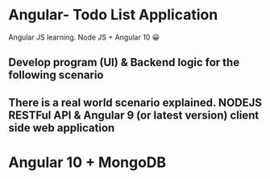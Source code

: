 # Angular- Todo List Application
Angular JS learning. Node JS + Angular 10 :grinning:


## Develop program (UI) & Backend logic for the following scenario
## There is a real world scenario explained. NODEJS RESTFul API & Angular 9 (or latest version) client side web application

# Angular 10 + MongoDB
